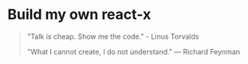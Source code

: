 # Build my own react-x

> "Talk is cheap. Show me the code." - Linus Torvalds
>
> "What I cannot create, I do not understand." — Richard Feynman
